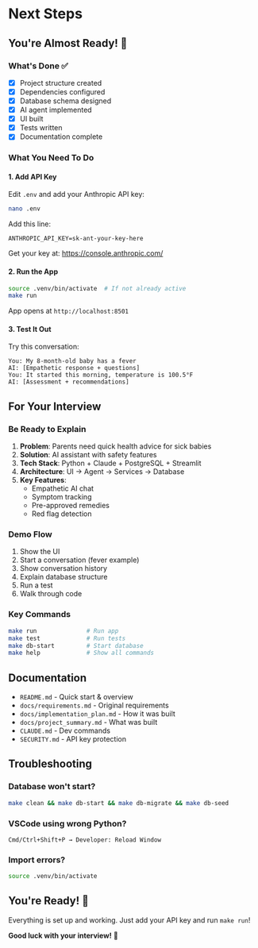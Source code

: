 # Next Steps

## You're Almost Ready! 🚀

### What's Done ✅
- [x] Project structure created
- [x] Dependencies configured
- [x] Database schema designed
- [x] AI agent implemented
- [x] UI built
- [x] Tests written
- [x] Documentation complete

### What You Need To Do

#### 1. Add API Key
Edit `.env` and add your Anthropic API key:
```bash
nano .env
```

Add this line:
```
ANTHROPIC_API_KEY=sk-ant-your-key-here
```

Get your key at: https://console.anthropic.com/

#### 2. Run the App
```bash
source .venv/bin/activate  # If not already active
make run
```

App opens at `http://localhost:8501`

#### 3. Test It Out

Try this conversation:
```
You: My 8-month-old baby has a fever
AI: [Empathetic response + questions]
You: It started this morning, temperature is 100.5°F
AI: [Assessment + recommendations]
```

## For Your Interview

### Be Ready to Explain

1. **Problem**: Parents need quick health advice for sick babies
2. **Solution**: AI assistant with safety features
3. **Tech Stack**: Python + Claude + PostgreSQL + Streamlit
4. **Architecture**: UI → Agent → Services → Database
5. **Key Features**:
   - Empathetic AI chat
   - Symptom tracking
   - Pre-approved remedies
   - Red flag detection

### Demo Flow

1. Show the UI
2. Start a conversation (fever example)
3. Show conversation history
4. Explain database structure
5. Run a test
6. Walk through code

### Key Commands

```bash
make run              # Run app
make test             # Run tests
make db-start         # Start database
make help             # Show all commands
```

## Documentation

- `README.md` - Quick start & overview
- `docs/requirements.md` - Original requirements
- `docs/implementation_plan.md` - How it was built
- `docs/project_summary.md` - What was built
- `CLAUDE.md` - Dev commands
- `SECURITY.md` - API key protection

## Troubleshooting

### Database won't start?
```bash
make clean && make db-start && make db-migrate && make db-seed
```

### VSCode using wrong Python?
```
Cmd/Ctrl+Shift+P → Developer: Reload Window
```

### Import errors?
```bash
source .venv/bin/activate
```

## You're Ready! 🎉

Everything is set up and working. Just add your API key and run `make run`!

**Good luck with your interview!** 💪
